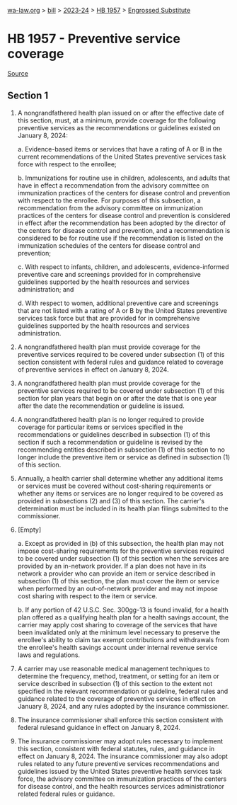 [wa-law.org](/) > [bill](/bill/) > [2023-24](/bill/2023-24/) > [HB 1957](/bill/2023-24/hb/1957/) > [Engrossed Substitute](/bill/2023-24/hb/1957/S.E/)

# HB 1957 - Preventive service coverage

[Source](http://lawfilesext.leg.wa.gov/biennium/2023-24/Pdf/Bills/House%20Bills/1957-S.E.pdf)

## Section 1
1. A nongrandfathered health plan issued on or after the effective date of this section, must, at a minimum, provide coverage for the following preventive services as the recommendations or guidelines existed on January 8, 2024:

    a. Evidence-based items or services that have a rating of A or B in the current recommendations of the United States preventive services task force with respect to the enrollee;

    b. Immunizations for routine use in children, adolescents, and adults that have in effect a recommendation from the advisory committee on immunization practices of the centers for disease control and prevention with respect to the enrollee. For purposes of this subsection, a recommendation from the advisory committee on immunization practices of the centers for disease control and prevention is considered in effect after the recommendation has been adopted by the director of the centers for disease control and prevention, and a recommendation is considered to be for routine use if the recommendation is listed on the immunization schedules of the centers for disease control and prevention;

    c. With respect to infants, children, and adolescents, evidence-informed preventive care and screenings provided for in comprehensive guidelines supported by the health resources and services administration; and

    d. With respect to women, additional preventive care and screenings that are not listed with a rating of A or B by the United States preventive services task force but that are provided for in comprehensive guidelines supported by the health resources and services administration.

2. A nongrandfathered health plan must provide coverage for the preventive services required to be covered under subsection (1) of this section consistent with federal rules and guidance related to coverage of preventive services in effect on January 8, 2024.

3. A nongrandfathered health plan must provide coverage for the preventive services required to be covered under subsection (1) of this section for plan years that begin on or after the date that is one year after the date the recommendation or guideline is issued.

4. A nongrandfathered health plan is no longer required to provide coverage for particular items or services specified in the recommendations or guidelines described in subsection (1) of this section if such a recommendation or guideline is revised by the recommending entities described in subsection (1) of this section to no longer include the preventive item or service as defined in subsection (1) of this section.

5. Annually, a health carrier shall determine whether any additional items or services must be covered without cost-sharing requirements or whether any items or services are no longer required to be covered as provided in subsections (2) and (3) of this section. The carrier's determination must be included in its health plan filings submitted to the commissioner.

6. [Empty]

    a. Except as provided in (b) of this subsection, the health plan may not impose cost-sharing requirements for the preventive services required to be covered under subsection (1) of this section when the services are provided by an in-network provider. If a plan does not have in its network a provider who can provide an item or service described in subsection (1) of this section, the plan must cover the item or service when performed by an out-of-network provider and may not impose cost sharing with respect to the item or service.

    b. If any portion of 42 U.S.C. Sec. 300gg-13 is found invalid, for a health plan offered as a qualifying health plan for a health savings account, the carrier may apply cost sharing to coverage of the services that have been invalidated only at the minimum level necessary to preserve the enrollee's ability to claim tax exempt contributions and withdrawals from the enrollee's health savings account under internal revenue service laws and regulations.

7. A carrier may use reasonable medical management techniques to determine the frequency, method, treatment, or setting for an item or service described in subsection (1) of this section to the extent not specified in the relevant recommendation or guideline, federal rules and guidance related to the coverage of preventive services in effect on January 8, 2024, and any rules adopted by the insurance commissioner.

8. The insurance commissioner shall enforce this section consistent with federal rulesand guidance in effect on January 8, 2024.

9. The insurance commissioner may adopt rules necessary to implement this section, consistent with federal statutes, rules, and guidance in effect on January 8, 2024. The insurance commissioner may also adopt rules related to any future preventive services recommendations and guidelines issued by the United States preventive health services task force, the advisory committee on immunization practices of the centers for disease control, and the health resources services administrationor related federal rules or guidance.
